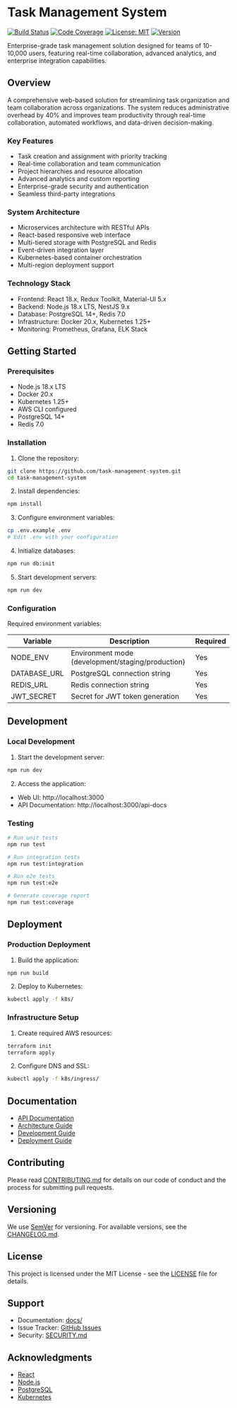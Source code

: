 # Task Management System

[![Build Status](https://github.com/task-management-system/actions/workflows/ci.yml/badge.svg)](https://github.com/task-management-system/actions)
[![Code Coverage](https://codecov.io/gh/task-management-system/branch/main/graph/badge.svg)](https://codecov.io/gh/task-management-system)
[![License: MIT](https://img.shields.io/badge/License-MIT-yellow.svg)](https://opensource.org/licenses/MIT)
[![Version](https://img.shields.io/npm/v/task-management-system.svg)](https://www.npmjs.com/package/task-management-system)

Enterprise-grade task management solution designed for teams of 10-10,000 users, featuring real-time collaboration, advanced analytics, and enterprise integration capabilities.

## Overview

A comprehensive web-based solution for streamlining task organization and team collaboration across organizations. The system reduces administrative overhead by 40% and improves team productivity through real-time collaboration, automated workflows, and data-driven decision-making.

### Key Features

- Task creation and assignment with priority tracking
- Real-time collaboration and team communication
- Project hierarchies and resource allocation
- Advanced analytics and custom reporting
- Enterprise-grade security and authentication
- Seamless third-party integrations

### System Architecture

- Microservices architecture with RESTful APIs
- React-based responsive web interface
- Multi-tiered storage with PostgreSQL and Redis
- Event-driven integration layer
- Kubernetes-based container orchestration
- Multi-region deployment support

### Technology Stack

- Frontend: React 18.x, Redux Toolkit, Material-UI 5.x
- Backend: Node.js 18.x LTS, NestJS 9.x
- Database: PostgreSQL 14+, Redis 7.0
- Infrastructure: Docker 20.x, Kubernetes 1.25+
- Monitoring: Prometheus, Grafana, ELK Stack

## Getting Started

### Prerequisites

- Node.js 18.x LTS
- Docker 20.x
- Kubernetes 1.25+
- AWS CLI configured
- PostgreSQL 14+
- Redis 7.0

### Installation

1. Clone the repository:
```bash
git clone https://github.com/task-management-system.git
cd task-management-system
```

2. Install dependencies:
```bash
npm install
```

3. Configure environment variables:
```bash
cp .env.example .env
# Edit .env with your configuration
```

4. Initialize databases:
```bash
npm run db:init
```

5. Start development servers:
```bash
npm run dev
```

### Configuration

Required environment variables:

| Variable | Description | Required |
|----------|-------------|----------|
| NODE_ENV | Environment mode (development/staging/production) | Yes |
| DATABASE_URL | PostgreSQL connection string | Yes |
| REDIS_URL | Redis connection string | Yes |
| JWT_SECRET | Secret for JWT token generation | Yes |

## Development

### Local Development

1. Start the development server:
```bash
npm run dev
```

2. Access the application:
- Web UI: http://localhost:3000
- API Documentation: http://localhost:3000/api-docs

### Testing

```bash
# Run unit tests
npm run test

# Run integration tests
npm run test:integration

# Run e2e tests
npm run test:e2e

# Generate coverage report
npm run test:coverage
```

## Deployment

### Production Deployment

1. Build the application:
```bash
npm run build
```

2. Deploy to Kubernetes:
```bash
kubectl apply -f k8s/
```

### Infrastructure Setup

1. Create required AWS resources:
```bash
terraform init
terraform apply
```

2. Configure DNS and SSL:
```bash
kubectl apply -f k8s/ingress/
```

## Documentation

- [API Documentation](./docs/api.md)
- [Architecture Guide](./docs/architecture.md)
- [Development Guide](./docs/development.md)
- [Deployment Guide](./docs/deployment.md)

## Contributing

Please read [CONTRIBUTING.md](CONTRIBUTING.md) for details on our code of conduct and the process for submitting pull requests.

## Versioning

We use [SemVer](http://semver.org/) for versioning. For available versions, see the [CHANGELOG.md](CHANGELOG.md).

## License

This project is licensed under the MIT License - see the [LICENSE](LICENSE) file for details.

## Support

- Documentation: [docs/](./docs)
- Issue Tracker: [GitHub Issues](https://github.com/task-management-system/issues)
- Security: [SECURITY.md](SECURITY.md)

## Acknowledgments

- [React](https://reactjs.org/)
- [Node.js](https://nodejs.org/)
- [PostgreSQL](https://www.postgresql.org/)
- [Kubernetes](https://kubernetes.io/)